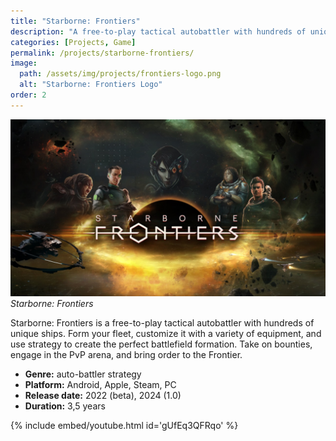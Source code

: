 ```yaml
---
title: "Starborne: Frontiers"
description: "A free-to-play tactical autobattler with hundreds of unique ships."
categories: [Projects, Game]
permalink: /projects/starborne-frontiers/
image:
  path: /assets/img/projects/frontiers-logo.png
  alt: "Starborne: Frontiers Logo"
order: 2
---
```


![Starborne: Frontiers Logo](/assets/img/projects/frontiers-logo.png)
_Starborne: Frontiers_

Starborne: Frontiers is a free-to-play tactical autobattler with hundreds of unique ships. Form your fleet, customize it with a variety of equipment, and use strategy to create the perfect battlefield formation. Take on bounties, engage in the PvP arena, and bring order to the Frontier.

- **Genre:** auto-battler strategy
- **Platform:** Android, Apple, Steam, PC
- **Release date:** 2022 (beta), 2024 (1.0)
- **Duration:** 3,5 years

{% include embed/youtube.html id='gUfEq3QFRqo' %}
